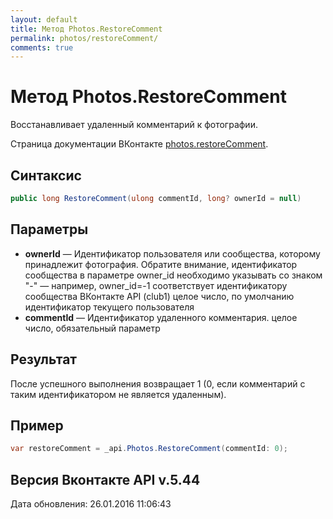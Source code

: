 ```yaml
---
layout: default
title: Метод Photos.RestoreComment
permalink: photos/restoreComment/
comments: true
---
```

# Метод Photos.RestoreComment
Восстанавливает удаленный комментарий к фотографии.

Страница документации ВКонтакте [photos.restoreComment](https://vk.com/dev/photos.restoreComment).

## Синтаксис
``` csharp
public long RestoreComment(ulong commentId, long? ownerId = null)
```

## Параметры
+ **ownerId** — Идентификатор пользователя или сообщества, которому принадлежит фотография. Обратите внимание, идентификатор сообщества в параметре owner_id необходимо указывать со знаком "-" — например, owner_id=-1 соответствует идентификатору сообщества ВКонтакте API (club1)  целое число, по умолчанию идентификатор текущего пользователя
+ **commentId** — Идентификатор удаленного комментария. целое число, обязательный параметр

## Результат
После успешного выполнения возвращает 1 (0, если комментарий с таким идентификатором не является удаленным).

## Пример
``` csharp
var restoreComment = _api.Photos.RestoreComment(commentId: 0);
```

## Версия Вконтакте API v.5.44
Дата обновления: 26.01.2016 11:06:43
